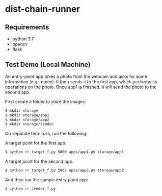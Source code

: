 # dist-chain-runner


## Requirements

- python 3.7
- opencv
- flask


## Test Demo (Local Machine)

An entry-point app takes a photo from the webcam and asks for some information (e.g., name). It then sends it to the first app, which performs its operations on the photo. Once app1 is finished, it will send the photo to the second app. 

First create a folder to store the images:

```bash
$ mkdir storage
$ mkdir storage/app1
$ mkdir storage/app2
$ mkdir storage/sender
```

On separate terminals, run the following:

A target point for the first app:

```bash
$ python rr_target_f.py 5000 apps/app1.py storage/app1
```

A target point for the second app:

```bash
$ python rr_target_f.py 5002 apps/app2.py storage/app2
```

And then run the sample entry point app:

```bash
$ python rr_sender_f.py
```